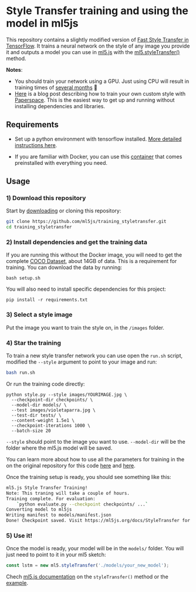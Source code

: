 # Style Transfer training and using the model in ml5js

This repository contains a slightly modified version of [Fast Style Transfer in TensorFlow](https://github.com/lengstrom/fast-style-transfer). It trains a neural network on the style of any image you provide it and outputs a model you can use in [ml5.js](https://ml5js.org/) with the [ml5.styleTransfer()](https://ml5js.org/docs/StyleTransfer) method.

**Notes**: 
- You should train your network using a GPU. Just using CPU will result in training times of [several months](https://github.com/lengstrom/fast-style-transfer/issues/92) :calendar:
- [Here]() is a blog post describing how to train your own custom style with [Paperspace](). This is the easiest way to get up and running without installing dependencies and libraries.

## Requirements

- Set up a python environment with tensorflow installed. [More detailed instructions here](https://ml5js.org/docs/training-setup). 

- If you are familiar with Docker, you can use this [container](https://hub.docker.com/r/cvalenzuelab/styletransfer/) that comes preinstalled with everything you need.


## Usage

### 1) Download this repository

Start by [downloading](https://github.com/ml5js/training_styletransfer/archive/master.zip) or cloning this repository:

```bash
git clone https://github.com/ml5js/training_styletransfer.git
cd training_styletransfer
```

### 2) Install dependencies and get the training data

If you are running this without the Docker image, you will need to get the complete [COCO Dataset](http://cocodataset.org/#home), about 14GB of data. This is a requirement for training. You can download the data by running:

```
bash setup.sh
```

You will also need to install specific dependencies for this project:

```
pip install -r requirements.txt
```

### 3) Select a style image

Put the image you want to train the style on, in the `/images` folder.

### 4) Star the training

To train a new style transfer network you can use open the `run.sh` script, modified the `--style` argument to point to your image and run:

```bash
bash run.sh
```

Or run the training code directly:

```
python style.py --style images/YOURIMAGE.jpg \
  --checkpoint-dir checkpoints/ \
  --model-dir models/ \
  --test images/violetaparra.jpg \
  --test-dir tests/ \
  --content-weight 1.5e1 \
  --checkpoint-iterations 1000 \
  --batch-size 20
```

`--style` should point to the image you want to use. `--model-dir` will be the folder where the ml5.js model will be saved.

You can learn more about how to use all the parameters for training in the on the original repository for this code [here](https://github.com/lengstrom/fast-style-transfer#documentation) and [here](https://github.com/lengstrom/fast-style-transfer/blob/master/docs.md).

Once the training setup is ready, you should see something like this:

```bash
ml5.js Style Transfer Training!
Note: This traning will take a couple of hours.
Training complete. For evaluation:
    `python evaluate.py --checkpoint checkpoints/ ...`
Converting model to ml5js
Writing manifest to models/manifest.json
Done! Checkpoint saved. Visit https://ml5js.org/docs/StyleTransfer for more informationlive
```

### 5) Use it!

Once the model is ready, your model will be in the `models/` folder. You will just need to point to it in your ml5 sketch:

```javascript
const lstm = new ml5.styleTransfer('./models/your_new_model');
```

Chech [ml5.js documentation](https://ml5js.org/docs/StyleTransfer) on the `styleTransfer()` method or the [example](https://ml5js.org/docs/style-transfer-image-example).